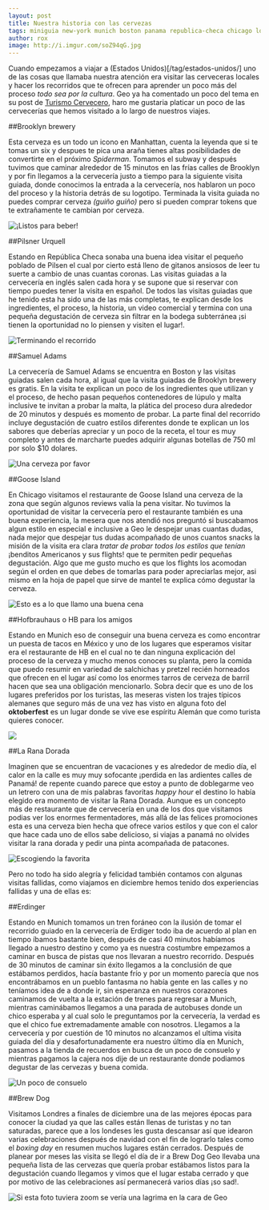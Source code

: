```yaml
---
layout: post
title: Nuestra historia con las cervezas
tags: miniguia new-york munich boston panama republica-checa chicago londres
author: rox
image: http://i.imgur.com/soZ94qG.jpg
---
```

Cuando empezamos a viajar a (Estados Unidos)[/tag/estados-unidos/]  uno de las cosas que llamaba nuestra atención era visitar las cerveceras locales y hacer los recorridos que te ofrecen para aprender un poco más del proceso *todo sea por la cultura*. Geo ya ha comentado un poco del tema en su post de [Turismo Cervecero](/turismo-cervecero/), haro me gustaria platicar un poco de las cervecerías que hemos visitado a lo largo de nuestros viajes.

##Brooklyn brewery 

Esta cerveza es un todo un icono en Manhattan, cuenta la leyenda que si te tomas un six y despues te pica una araña tienes altas posibilidades de convertirte en el próximo *Spiderman*. Tomamos el subway y después tuvimos que caminar alrededor de 15 minutos en las frías calles de Brooklyn y por fin llegamos a la cervecería justo a tiempo para la siguiente visita guiada, donde conocimos la entrada a la cervecería, nos hablaron un poco del proceso y la historia detrás de su logotipo. Terminada la visita guiada no puedes comprar cerveza *(guiño guiño)* pero si pueden comprar tokens que te extrañamente te cambian por cerveza.

![¡Listos para beber!](http://i.imgur.com/IjxkVAO.jpg)

##Pilsner Urquell

Estando en República Checa sonaba una buena idea visitar el pequeño poblado de Pilsen el cual por cierto está lleno de gitanos ansiosos de leer tu suerte a cambio de unas cuantas coronas. Las visitas guiadas a la cervecería en inglés salen cada hora y se supone que si reservar con tiempo puedes tener la visita en español. De todos las visitas guiadas que he tenido esta ha sido una de las más completas, te explican desde los ingredientes, el proceso, la historia, un video comercial y termina con una pequeña degustación de cerveza sin filtrar en la bodega subterránea ¡si tienen la oportunidad no lo piensen y visiten el lugar!.

![Terminando el recorrido](http://i.imgur.com/lqYfrKO.jpg)

##Samuel Adams

La cervecería de Samuel Adams se encuentra en Boston y las visitas guiadas salen cada hora, al igual que la visita guiadas de Brooklyn brewery es gratis. En la visita te explican un poco de los ingredientes que utilizan y el proceso, de hecho pasan pequeños contenedores de lúpulo y malta inclusive te invitan a probar la malta, la plática del proceso dura alrededor de 20 minutos y después es momento de probar. La parte final del recorrido incluye degustación de cuatro estilos diferentes donde te explican un los sabores que deberías apreciar y un poco de la receta, el tour es muy completo y antes de marcharte puedes adquirir algunas botellas de 750 ml por solo $10 dolares. 

![Una cerveza por favor](http://i.imgur.com/xc4RB6D.jpg)


##Goose Island

En Chicago visitamos el restaurante de Goose Island una cerveza de la zona que según algunos reviews valía la pena visitar. No tuvimos la oportunidad de visitar la cervecería pero el restaurante también es una buena experiencia, la mesera que nos atendió nos preguntó si buscabamos algun estilo en especial e inclusive a Geo le despejar unas cuantas dudas, nada mejor que despejar tus dudas acompañado de unos cuantos snacks la misión de la visita era clara *tratar de probar todos los estilos que tenían* ¡benditos Americanos y sus flights! que te permiten pedir pequeñas degustación.
Algo que me gusto mucho es que los flights los acomodan según el orden en que debes de tomarlas para poder apreciarlas mejor, asi mismo en la hoja de papel que sirve de mantel te explica cómo degustar la cerveza.

![Esto es a lo que llamo una buena cena](http://i.imgur.com/J82wykS.jpg)

##Hofbrauhaus o HB para los amigos

Estando en Munich eso de conseguir una buena cerveza es como encontrar un puesta de tacos en México y uno de los lugares que esperamos visitar era el restaurante de  HB en el cual no te dan ninguna explicación del proceso de la cerveza y mucho menos conoces su planta, pero la comida que puedo resumir en variedad de salchichas y pretzel recién horneados que ofrecen en el lugar así como los enormes tarros de cerveza de barril hacen que sea una obligación mencionarlo. Sobra decir que es uno de los lugares preferidos por los turistas, las meseras visten los trajes típicos alemanes que seguro más de una vez has visto en alguna foto del **oktoberfest** es un lugar donde se vive ese espíritu Alemán que como turista quieres conocer.

![](http://i.imgur.com/pa1M9JX.jpg)

##La Rana Dorada

Imaginen que se encuentran de vacaciones y es alrededor de medio día, el calor en la calle es muy muy sofocante ¡perdida en las ardientes calles de Panamá! de repente cuando parece que estoy a punto de doblegarme veo un letrero con una de mis palabras favoritas *happy hour* el destino lo había elegido era momento de visitar la Rana Dorada. 
Aunque es un concepto más de restaurante que de cervecería en una de los dos que visitamos podias ver los enormes fermentadores, más allá de las felices promociones esta es una cerveza bien hecha que ofrece varios estilos y que con el calor que hace cada uno de ellos sabe delicioso, si viajas a panamá no olvides visitar la rana dorada y pedir una pinta acompañada de patacones.

![Escogiendo la favorita](http://i.imgur.com/tG7tikb.jpg)

Pero no todo ha sido alegría y felicidad también contamos con algunas visitas fallidas, como viajamos en diciembre hemos tenido dos experiencias fallidas y una de ellas es:



##Erdinger

Estando en Munich tomamos un tren foráneo con la ilusión de tomar el recorrido guiado en la cervecería de Erdiger todo iba de acuerdo al plan en tiempo íbamos bastante bien, después de casi 40 minutos habíamos llegado a nuestro destino y como ya es nuestra costumbre empezamos a caminar en busca de pistas que nos llevaran a nuestro recorrido. Después de 30 minutos de caminar sin éxito llegamos a la conclusión de que estábamos perdidos, hacía bastante frío y por un momento parecía que nos encontrábamos en un pueblo fantasma no había gente en las calles y no teníamos idea de a donde ir, sin esperanza en nuestros corazones caminamos de vuelta a la estación de trenes para regresar a Munich, mientras caminábamos llegamos a una parada de autobuses donde un chico esperaba y al cual solo le preguntamos por la cervecería, la verdad es que el chico fue extremadamente amable con nosotros.
Llegamos a la cervecería y por cuestión de 10 minutos no alcanzamos el ultima visita guiada del día y desafortunadamente era nuestro último día en Munich, pasamos a la tienda de recuerdos en busca de un poco de consuelo y mientras pagamos la cajera nos dije de un restaurante donde podiamos degustar de las cervezas y  buena comida.

![Un poco de consuelo](http://i.imgur.com/U5RL9Yz.jpg)

##Brew Dog

Visitamos Londres a finales de diciembre una de las mejores épocas para conocer la ciudad ya que las calles están llenas de turistas y no tan saturadas, parece que a los londeses les gusta descansar así que idearon varias celebraciones después de navidad con el fin de lograrlo tales como el *boxing day* en resumen muchos lugares están cerrados. Después de planear por meses las visita se llegó el día de ir a Brew Dog Geo llevaba una pequeña lista de las cervezas que quería probar estábamos listos para la degustación cuando llegamos y vimos que el lugar estaba cerrado y que por motivo de las celebraciones así permanecerá varios días ¡so sad!.

![Si esta foto tuviera zoom se vería una lagrima en la cara de Geo](http://i.imgur.com/54TZm51.jpg)
